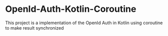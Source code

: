 # OpenId-Auth-Kotlin-Coroutine
This project is a implementation of the OpenId Auth in Kotlin using coroutine to make result synchronized  
